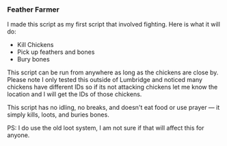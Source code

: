 ### Feather Farmer

I made this script as my first script that involved fighting. Here is what it will do:
- Kill Chickens  
- Pick up feathers and bones  
- Bury bones

This script can be run from anywhere as long as the chickens are close by. Please note I only tested this outside of Lumbridge and noticed many chickens have different IDs so if its not attacking chickens let me know the location and I will get the IDs of those chickens.

This script has no idling, no breaks, and doesn't eat food or use prayer — it simply kills, loots, and buries bones.

PS: I do use the old loot system, I am not sure if that will affect this for anyone. 

